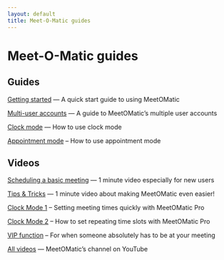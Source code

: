 ```yaml
---
layout: default
title: Meet-O-Matic guides
---
```


# Meet-O-Matic guides

## Guides

[Getting started](/guides/quick-start) — A quick start guide to using MeetOMatic

[Multi-user accounts](/guides/multi-user-accounts) — A guide to MeetOMatic’s multiple user accounts

[Clock mode](/guides/clock-mode) — How to use clock mode

[Appointment mode](/guides/appointment-mode) – How to use appointment mode

## Videos

[Scheduling a basic meeting](https://youtu.be/A76tZQUCfFc) — 1 minute video especially for new users

[Tips & Tricks](https://youtu.be/W0oANsIUjzY) — 1 minute video about making MeetOMatic even easier!

[Clock Mode 1](https://youtu.be/G5I0l4LGtNU) – Setting meeting times quickly with MeetOMatic Pro

[Clock Mode 2](https://youtu.be/jkkFUmyT0nA) – How to set repeating time slots with MeetOMatic Pro

[VIP function](https://youtu.be/RBggZ8H3jqI) – For when someone absolutely has to be at your meeting

[All videos](https://www.youtube.com/channel/UC7SbLn88h8JPau6MQZUBWeQ) — MeetOMatic’s channel on YouTube
